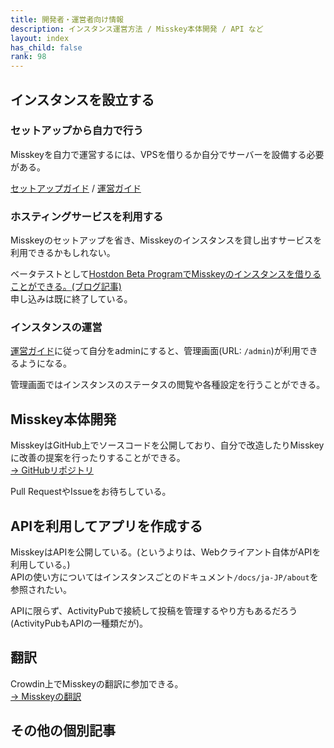 ```yaml
---
title: 開発者・運営者向け情報
description: インスタンス運営方法 / Misskey本体開発 / API など
layout: index
has_child: false
rank: 98
---
```

## インスタンスを設立する
### セットアップから自力で行う
Misskeyを自力で運営するには、VPSを借りるか自分でサーバーを設備する必要がある。

[セットアップガイド](https://github.com/syuilo/misskey/blob/master/docs/setup.ja.md) / [運営ガイド](https://github.com/syuilo/misskey/blob/master/docs/manage.ja.md)

### ホスティングサービスを利用する
Misskeyのセットアップを省き、Misskeyのインスタンスを貸し出すサービスを利用できるかもしれない。

ベータテストとして[Hostdon Beta ProgramでMisskeyのインスタンスを借りることができる。](https://beta.hostdon.jp/)[(ブログ記事)](../../blog/2018/08/12_3_hostdon/)  
申し込みは既に終了している。

### インスタンスの運営
[運営ガイド](https://github.com/syuilo/misskey/blob/master/docs/manage.ja.md)に従って自分をadminにすると、管理画面(URL: `/admin`)が利用できるようになる。

管理画面ではインスタンスのステータスの閲覧や各種設定を行うことができる。

## Misskey本体開発
MisskeyはGitHub上でソースコードを公開しており、自分で改造したりMisskeyに改善の提案を行ったりすることができる。  
[→ GitHubリポジトリ](https://github.com/syuilo/misskey)

Pull RequestやIssueをお待ちしている。

## APIを利用してアプリを作成する
MisskeyはAPIを公開している。(というよりは、Webクライアント自体がAPIを利用している。)  
APIの使い方についてはインスタンスごとのドキュメント`/docs/ja-JP/about`を参照されたい。

APIに限らず、ActivityPubで接続して投稿を管理するやり方もあるだろう(ActivityPubもAPIの一種類だが)。

## 翻訳
Crowdin上でMisskeyの翻訳に参加できる。  
[→ Misskeyの翻訳](https://github.com/syuilo/misskey/blob/master/docs/translate.ja.md)

## その他の個別記事